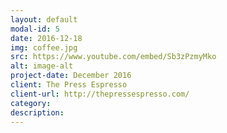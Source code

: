 ```yaml
---
layout: default
modal-id: 5
date: 2016-12-18
img: coffee.jpg 
src: https://www.youtube.com/embed/Sb3zPzmyMko
alt: image-alt
project-date: December 2016
client: The Press Espresso
client-url: http://thepressespresso.com/
category: 
description: 
---
```

